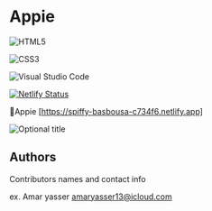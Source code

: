 # Appie
![HTML5](https://img.shields.io/badge/html5-%23E34F26.svg?style=for-the-badge&logo=html5&logoColor=white)

![CSS3](https://img.shields.io/badge/css3-%231572B6.svg?style=for-the-badge&logo=css3&logoColor=white)

![Visual Studio Code](https://img.shields.io/badge/Visual%20Studio%20Code-0078d7.svg?style=for-the-badge&logo=visual-studio-code&logoColor=white)

[![Netlify Status](https://api.netlify.com/api/v1/badges/cf33aa46-3559-4428-ac20-3a6f15b10007/deploy-status)](https://app.netlify.com/sites/omnifood-amar/deploys)

🔗Appie  [https://spiffy-basbousa-c734f6.netlify.app]

<img src="img/" title="Optional title">

## Authors

Contributors names and contact info

ex. Amar yasser
amaryasser13@icloud.com
